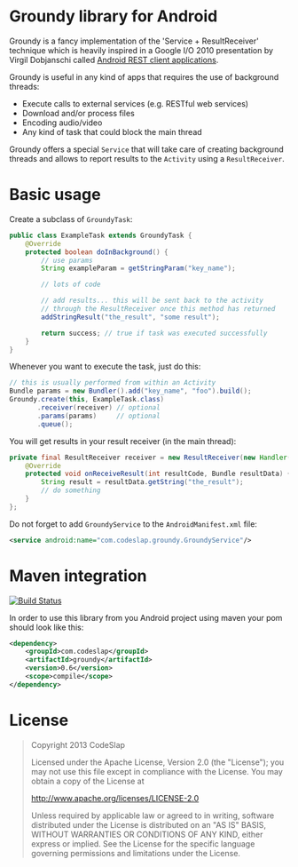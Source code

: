 Groundy library for Android
===========================

Groundy is a fancy implementation of the 'Service + ResultReceiver' technique which
is heavily inspired in a Google I/O 2010 presentation by Virgil Dobjanschi
called [Android REST client applications][1].

Groundy is useful in any kind of apps that requires the use of background threads:

- Execute calls to external services (e.g. RESTful web services)
- Download and/or process files
- Encoding audio/video
- Any kind of task that could block the main thread

Groundy offers a special `Service` that will take care of creating background
threads and allows to report results to the `Activity` using a `ResultReceiver`.

Basic usage
===========

Create a subclass of `GroundyTask`:

```java
public class ExampleTask extends GroundyTask {
    @Override
    protected boolean doInBackground() {
        // use params
        String exampleParam = getStringParam("key_name");

        // lots of code

        // add results... this will be sent back to the activity
        // through the ResultReceiver once this method has returned
        addStringResult("the_result", "some result");

        return success; // true if task was executed successfully
    }
}
```

Whenever you want to execute the task, just do this:

```java
// this is usually performed from within an Activity
Bundle params = new Bundler().add("key_name", "foo").build();
Groundy.create(this, ExampleTask.class)
       .receiver(receiver) // optional
       .params(params)     // optional
       .queue();
```

You will get results in your result receiver (in the main thread):

```java
private final ResultReceiver receiver = new ResultReceiver(new Handler()){
    @Override
    protected void onReceiveResult(int resultCode, Bundle resultData) {
        String result = resultData.getString("the_result");
        // do something
    }
};
```

Do not forget to add `GroundyService` to the `AndroidManifest.xml` file:

```xml
<service android:name="com.codeslap.groundy.GroundyService"/>
```

Maven integration
=================

[![Build Status](https://travis-ci.org/casidiablo/groundy.png?branch=develop)](https://travis-ci.org/casidiablo/groundy)

In order to use this library from you Android project using maven your pom should look like this:

```xml
<dependency>
    <groupId>com.codeslap</groupId>
    <artifactId>groundy</artifactId>
    <version>0.6</version>
    <scope>compile</scope>
</dependency>
```

License
=======

>Copyright 2013 CodeSlap
>
>Licensed under the Apache License, Version 2.0 (the "License");
>you may not use this file except in compliance with the License.
>You may obtain a copy of the License at
>
>  http://www.apache.org/licenses/LICENSE-2.0
>
>Unless required by applicable law or agreed to in writing, software
>distributed under the License is distributed on an "AS IS" BASIS,
>WITHOUT WARRANTIES OR CONDITIONS OF ANY KIND, either express or implied.
>See the License for the specific language governing permissions and
>limitations under the License.

  [1]: http://www.youtube.com/watch?v=xHXn3Kg2IQE